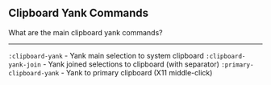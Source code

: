 ## Clipboard Yank Commands

What are the main clipboard yank commands?

---

`:clipboard-yank` - Yank main selection to system clipboard
`:clipboard-yank-join` - Yank joined selections to clipboard (with separator)
`:primary-clipboard-yank` - Yank to primary clipboard (X11 middle-click)

